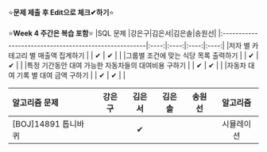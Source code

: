 ⭐**문제 제출 후 Edit으로 체크✔하기**⭐<br/><br/>
⭐**Week 4 주간은 복습 포함**⭐
|SQL 문제                                               |강은구|김은서|김은솔|송원선|
|:------------------------------------------------------|:----:|:----:|:----:|:----:|
|저자 별 카테고리 별 매출액 집계하기                       |      |  ✔  |   ✔  |      | 
|그룹별 조건에 맞는 식당 목록 출력하기                     |      |  ✔  |   ✔  |      | 
|특정 기간동안 대여 가능한 자동차들의 대여비용 구하기       |      |  ✔  |   ✔  |      | 
|자동차 대여 기록 별 대여 금액 구하기                      |      |  ✔  |  ✔   |      | 


|알고리즘 문제                 |강은구|김은서|김은솔|송원선|알고리즘|
|:-----------------------------|:----:|:----:|:----:|:----:|:------:|
|[BOJ]14891 톱니바퀴            |      |   ✔  |      |      |시뮬레이션|
